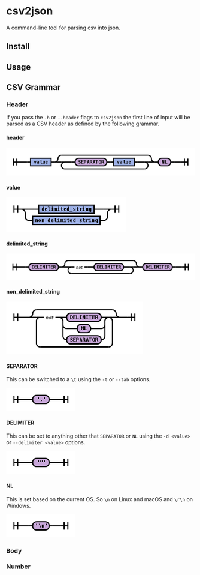 csv2json
========

A command-line tool for parsing csv into json.

Install
-------

Usage
-----

CSV Grammar
-----------

### Header

If you pass the `-h` or `--header` flags to `csv2json` the first line of input
will be parsed as a CSV header as defined by the following grammar.

#### header

![header](https://raw.githubusercontent.com/ben-rowan/csv2json/master/rrd-antlr/output/header/header.png)

#### value

![value](https://raw.githubusercontent.com/ben-rowan/csv2json/master/rrd-antlr/output/header/value.png)

#### delimited_string

![delimited_string](https://raw.githubusercontent.com/ben-rowan/csv2json/master/rrd-antlr/output/header/delimited_string.png)

#### non_delimited_string

![non_delimited_string](https://raw.githubusercontent.com/ben-rowan/csv2json/master/rrd-antlr/output/header/non_delimited_string.png)

#### SEPARATOR

This can be switched to a `\t` using the `-t` or `--tab` options.

![SEPARATOR](https://raw.githubusercontent.com/ben-rowan/csv2json/master/rrd-antlr/output/header/SEPARATOR.png)

#### DELIMITER

This can be set to anything other that `SEPARATOR` or `NL` using the `-d <value>` or
`--delimiter <value>` options.

![DELIMITER](https://raw.githubusercontent.com/ben-rowan/csv2json/master/rrd-antlr/output/header/DELIMITER.png)

#### NL

This is set based on the current OS. So `\n` on Linux and macOS and `\r\n` on Windows.

![NL](https://raw.githubusercontent.com/ben-rowan/csv2json/master/rrd-antlr/output/header/NL.png)

### Body

### Number